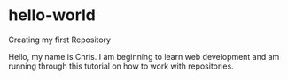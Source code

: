 # hello-world
Creating my first Repository

Hello, my name is Chris. I am beginning to learn web development and am running through this tutorial on how to work with repositories.
